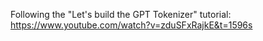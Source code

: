 Following the "Let's build the GPT Tokenizer" tutorial: https://www.youtube.com/watch?v=zduSFxRajkE&t=1596s 
